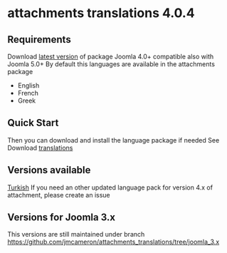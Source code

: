 # attachments translations 4.0.4

## Requirements
Download <a href="https://github.com/jmcameron/attachments/releases/latest" target="_blank">latest version</a> of package
Joomla 4.0+ compatible also with Joomla 5.0+
By default this languages are available in the attachments package
- English
- French
- Greek

## Quick Start
Then you can download and install the language package if needed
See Download <a href="https://github.com/jmcameron/attachments/releases/" target="_blank">translations</a>



## Versions available
<a href="https://github.com/jmcameron/attachments_translations/releases/tag/Turkish-4.0.4"  target="_blank">Turkish</a>
If you need an other updated language pack for version 4.x of attachment, please create an issue

## Versions for Joomla 3.x
This versions are still maintained under branch https://github.com/jmcameron/attachments_translations/tree/joomla_3.x
